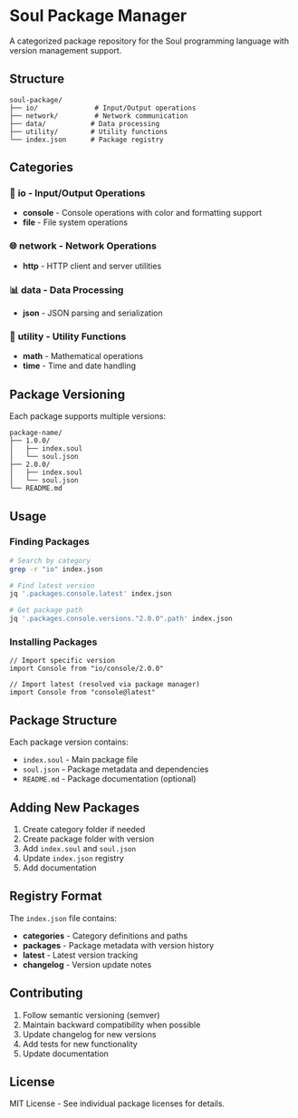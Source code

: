 # Soul Package Manager

A categorized package repository for the Soul programming language with version management support.

## Structure

```
soul-package/
├── io/              # Input/Output operations
├── network/         # Network communication
├── data/           # Data processing
├── utility/        # Utility functions
└── index.json      # Package registry
```

## Categories

### 📁 **io** - Input/Output Operations
- **console** - Console operations with color and formatting support
- **file** - File system operations

### 🌐 **network** - Network Operations  
- **http** - HTTP client and server utilities

### 📊 **data** - Data Processing
- **json** - JSON parsing and serialization

### 🔧 **utility** - Utility Functions
- **math** - Mathematical operations
- **time** - Time and date handling

## Package Versioning

Each package supports multiple versions:
```
package-name/
├── 1.0.0/
│   ├── index.soul
│   └── soul.json
├── 2.0.0/
│   ├── index.soul
│   └── soul.json
└── README.md
```

## Usage

### Finding Packages
```bash
# Search by category
grep -r "io" index.json

# Find latest version
jq '.packages.console.latest' index.json

# Get package path
jq '.packages.console.versions."2.0.0".path' index.json
```

### Installing Packages
```soul
// Import specific version
import Console from "io/console/2.0.0"

// Import latest (resolved via package manager)
import Console from "console@latest"
```

## Package Structure

Each package version contains:
- `index.soul` - Main package file
- `soul.json` - Package metadata and dependencies
- `README.md` - Package documentation (optional)

## Adding New Packages

1. Create category folder if needed
2. Create package folder with version
3. Add `index.soul` and `soul.json`
4. Update `index.json` registry
5. Add documentation

## Registry Format

The `index.json` file contains:
- **categories** - Category definitions and paths
- **packages** - Package metadata with version history
- **latest** - Latest version tracking
- **changelog** - Version update notes

## Contributing

1. Follow semantic versioning (semver)
2. Maintain backward compatibility when possible
3. Update changelog for new versions
4. Add tests for new functionality
5. Update documentation

## License

MIT License - See individual package licenses for details.